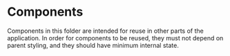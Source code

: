 # Components

Components in this folder are intended for reuse in other parts of the 
application.  In order for components to be reused, they must not depend on 
parent styling, and they should have minimum internal state.
